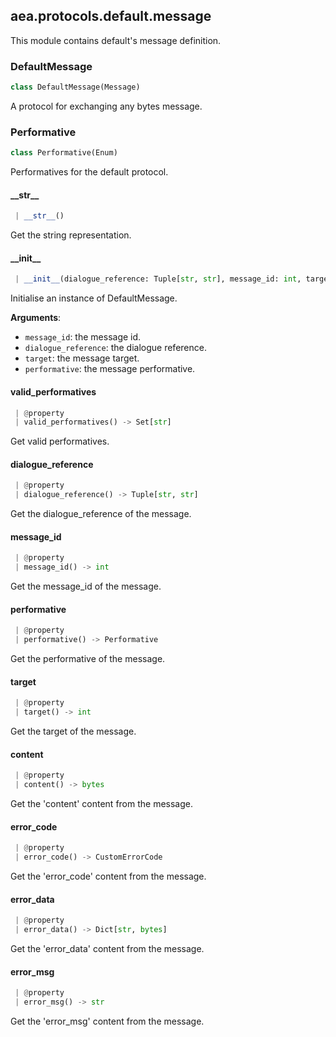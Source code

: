 <a name=".aea.protocols.default.message"></a>
## aea.protocols.default.message

This module contains default's message definition.

<a name=".aea.protocols.default.message.DefaultMessage"></a>
### DefaultMessage

```python
class DefaultMessage(Message)
```

A protocol for exchanging any bytes message.

<a name=".aea.protocols.default.message.DefaultMessage.Performative"></a>
### Performative

```python
class Performative(Enum)
```

Performatives for the default protocol.

<a name=".aea.protocols.default.message.DefaultMessage.Performative.__str__"></a>
#### \_\_str\_\_

```python
 | __str__()
```

Get the string representation.

<a name=".aea.protocols.default.message.DefaultMessage.__init__"></a>
#### \_\_init\_\_

```python
 | __init__(dialogue_reference: Tuple[str, str], message_id: int, target: int, performative: Performative, **kwargs, ,)
```

Initialise an instance of DefaultMessage.

**Arguments**:

- `message_id`: the message id.
- `dialogue_reference`: the dialogue reference.
- `target`: the message target.
- `performative`: the message performative.

<a name=".aea.protocols.default.message.DefaultMessage.valid_performatives"></a>
#### valid\_performatives

```python
 | @property
 | valid_performatives() -> Set[str]
```

Get valid performatives.

<a name=".aea.protocols.default.message.DefaultMessage.dialogue_reference"></a>
#### dialogue\_reference

```python
 | @property
 | dialogue_reference() -> Tuple[str, str]
```

Get the dialogue_reference of the message.

<a name=".aea.protocols.default.message.DefaultMessage.message_id"></a>
#### message\_id

```python
 | @property
 | message_id() -> int
```

Get the message_id of the message.

<a name=".aea.protocols.default.message.DefaultMessage.performative"></a>
#### performative

```python
 | @property
 | performative() -> Performative
```

Get the performative of the message.

<a name=".aea.protocols.default.message.DefaultMessage.target"></a>
#### target

```python
 | @property
 | target() -> int
```

Get the target of the message.

<a name=".aea.protocols.default.message.DefaultMessage.content"></a>
#### content

```python
 | @property
 | content() -> bytes
```

Get the 'content' content from the message.

<a name=".aea.protocols.default.message.DefaultMessage.error_code"></a>
#### error\_code

```python
 | @property
 | error_code() -> CustomErrorCode
```

Get the 'error_code' content from the message.

<a name=".aea.protocols.default.message.DefaultMessage.error_data"></a>
#### error\_data

```python
 | @property
 | error_data() -> Dict[str, bytes]
```

Get the 'error_data' content from the message.

<a name=".aea.protocols.default.message.DefaultMessage.error_msg"></a>
#### error\_msg

```python
 | @property
 | error_msg() -> str
```

Get the 'error_msg' content from the message.

